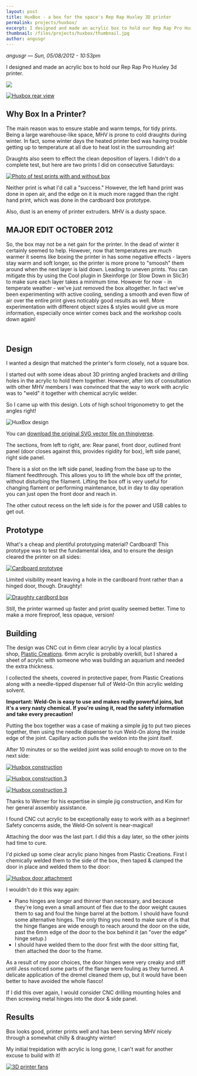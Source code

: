 ```yaml
---
layout: post
title: HuxBox - a box for the space's Rep Rap Huxley 3D printer
permalink: projects/huxbox/
excerpt: I designed and made an acrylic box to hold our Rep Rap Pro Huxley 3d printer.
thumbnail: /files/projects/huxbox/thumbnail.jpg
author: angusgr
---
```


*angusgr — Sun, 05/08/2012 - 10:53pm*

I designed and made an acrylic box to hold our Rep Rap Pro Huxley 3d
printer.

[![](/files/projects/huxbox/huxbox1.jpg)](/files/projects/huxbox/huxbox1.jpg)

[![Huxbox rear view](/files/projects/huxbox/huxbox3.jpg)](/files/projects/huxbox/huxbox3.jpg)

Why Box In a Printer?
---------------------

The main reason was to ensure stable and warm temps, for tidy prints.
Being a large warehouse-like space, MHV is prone to cold draughts during
winter. In fact, some winter days the heated printer bed was having
trouble getting up to temperature at all due to heat lost in the
surrounding air!

Draughts also seem to effect the clean deposition of layers. I didn't do
a complete test, but here are two prints I did on consecutive Saturdays:

[![Photo of test prints with and without box](/files/projects/huxbox/huxbox12.jpg)](/files/projects/huxbox/huxbox12.jpg)

Neither print is what I'd call a "success." However, the left hand print
was done in open air, and the edge on it is much more ragged than the
right hand print, which was done in the cardboard box prototype.

Also, dust is an enemy of printer extruders. MHV is a dusty space.

MAJOR EDIT OCTOBER 2012
-----------------------

So, the box may not be a net gain for the printer. In the dead of winter
it certainly seemed to help. However, now that temperatures are much
warmer it seems like boxing the printer in has some negative effects -
layers stay warm and soft longer, so the printer is more prone to
"smoosh" them around when the next layer is laid down. Leading to uneven
prints. You can mitigate this by using the Cool plugin in Skeinforge (or
Slow Down in Slic3r) to make sure each layer takes a minimum time.
However for now - in temperate weather - we've just removed the box
altogether. In fact we've been experimenting with active cooling,
sending a smooth and even flow of air over the entire print gives
noticably good results as well. More experimentation with different
object sizes & styles would give us more information, especially once
winter comes back and the workshop cools down again!

 

Design
------

I wanted a design that matched the printer's form closely, not a square
box.

I started out with some ideas about 3D printing angled brackets and
drilling holes in the acrylic to hold them together. However, after lots
of consultation with other MHV members I was convinced that the way to
work with acrylic was to "weld" it together with chemical acrylic
welder.

So I came up with this design. Lots of high school trigonometry to get
the angles right! 

![HuxBox design](/files/projects/huxbox/huxbox-design.png)

You can [download the original SVG vector file on thingiverse](https://www.thingiverse.com/thing:27980).

The sections, from left to right, are: Rear panel, front door, outlined
front panel (door closes against this, provides rigidity for box), left
side panel, right side panel.

There is a slot on the left side panel, leading from the base up to the
filament feedthrough. This allows you to lift the whole box off the
printer, without disturbing the filament. Lifting the box off is very
useful for changing flament or performing maintenance, but in day to day
operation you can just open the front door and reach in.

The other cutout recess on the left side is for the power and USB cables
to get out.

Prototype
---------

What's a cheap and plentiful prototyping material? Cardboard! This
prototype was to test the fundamental idea, and to ensure the design
cleared the printer on all sides:

[![Cardboard prototype](/files/projects/huxbox/huxbox11.jpg)](/files/projects/huxbox/huxbox11.jpg)

Limited visibility meant leaving a hole in the cardboard front rather
than a hinged door, though. Draughty!

[![Draughty cardbord box](/files/projects/huxbox/huxbox10.jpg)](/files/projects/huxbox/huxbox10.jpg)

Still, the printer warmed up faster and print quality seemed better.
Time to make a more fireproof, less opaque, version!

Building
--------

The design was CNC cut in 6mm clear acrylic by a local plastics
shop, [Plastic Creations](http://www.plasticcreations.com.au/). 6mm
acrylic is probably overkill, but I shared a sheet of acrylic with
someone who was building an aquarium and needed the extra thickness.

I collected the sheets, covered in protective paper, from Plastic
Creations along with a needle-tipped dispenser full of Weld-On thin
acrylic welding solvent.

**Important: Weld-On is easy to use and makes really powerful joins, but
it's a very nasty chemical. If you're using it, read the safety
information and take every precaution!**

Putting the box together was a case of making a simple jig to put two
pieces together, then using the needle dispenser to run Weld-On along
the inside edge of the joint. Capillary action pulls the weldon into the
joint itself.

After 10 minutes or so the welded joint was solid enough to move on to
the next side:

[![Huxbox construction](/files/projects/huxbox/huxbox6.jpg)](/files/projects/huxbox/huxbox6.jpg)

[![Huxbox construction 3](/files/projects/huxbox/huxbox7.jpg)](/files/projects/huxbox/huxbox7.jpg)

[![Huxbox construction 3](/files/projects/huxbox/huxbox8.jpg)](/files/projects/huxbox/huxbox8.jpg)

Thanks to Werner for his expertise in simple jig construction, and Kim
for her general assembly assistance.

I found CNC cut acrylic to be exceptionally easy to work with as a
beginner! Safety concerns aside, the Weld-On solvent is near-magical!

Attaching the door was the last part. I did this a day later, so the
other joints had time to cure.

I'd picked up some clear acrylic piano hinges from Plastic Creations.
First I chemically welded them to the side of the box, then taped &
clamped the door in place and welded them to the door:

[![Huxbox door attachment](/files/projects/huxbox/huxbox9.jpg)](/files/projects/huxbox/huxbox9.jpg)

I wouldn't do it this way again:

-   Piano hinges are longer and thinner than necessary, and because
    they're long even a small amount of flex due to the door weight
    causes them to sag and foul the hinge barrel at the bottom. I     should
    have found some alternative hinges. The only thing you need to make
    sure of is that the hinge flanges are wide enough to reach around
    the door on the side, past the 6mm edge of the door to the box
    behind it (an "over the edge" hinge setup.)
-   I should have welded them to the door first with the door sitting
    flat, then attached the door to the frame.

As a result of my poor choices, the door hinges were very creaky and
stiff until Jess noticed some parts of the flange were fouling as they
turned. A delicate application of the dremel cleaned them up, but it
would have been better to have avoided the whole fiasco!

If I did this over again, I would consider CNC drilling mounting holes
and then screwing metal hinges into the door & side panel.


Results
-------

Box looks good, printer prints well and has been serving MHV nicely
through a somewhat chilly & draughty winter!

My initial trepidation with acrylic is long gone, I can't wait for
another excuse to build with it!

[![3D printer fans](/files/projects/huxbox/huxbox4.jpg)](/files/projects/huxbox/huxbox4.jpg)
